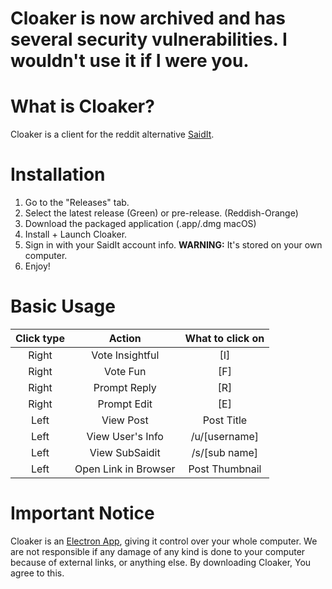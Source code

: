 # Cloaker is now archived and has several security vulnerabilities. I wouldn't use it if I were you.

# What is Cloaker?

Cloaker is a client for the reddit alternative [SaidIt](https://saidit.net).

# Installation

1. Go to the "Releases" tab.
2. Select the latest release (Green) or pre-release. (Reddish-Orange)
3. Download the packaged application (.app/.dmg macOS)
4. Install + Launch Cloaker.
5. Sign in with your SaidIt account info. **WARNING:** It's stored on your own computer.
6. Enjoy!

# Basic Usage

| Click type |        Action        | What to click on |
|:----------:|:--------------------:|:----------------:|
|    Right   |    Vote Insightful   |        [I]       |
|    Right   |       Vote Fun       |        [F]       |
|    Right   |     Prompt Reply     |        [R]       |
|    Right   |     Prompt Edit      |        [E]       |
|    Left    |       View Post      |    Post Title    |
|    Left    |   View User's Info   |   /u/[username]  |
|    Left    |    View SubSaidit    |   /s/[sub name]  |
|    Left    | Open Link in Browser |  Post Thumbnail  |

# Important Notice

Cloaker is an [Electron App](https://electronjs.org), giving it control over your whole computer. We are not responsible if any damage of any kind is done to your computer because of external links, or anything else. By downloading Cloaker, You agree to this.
